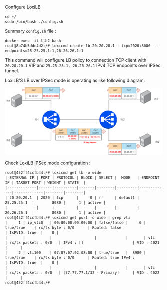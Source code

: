 
Configure LoxiLB

```
cd ~/
sudo /bin/bash ./config.sh
```

Summary `config.sh` file :
```
docker exec -it llb2 bash
root@8b74b5ddc4d2:/# loxicmd create lb 20.20.20.1 --tcp=2020:8080 --endpoints=25.25.25.1:1,26.26.26.1:1
```

This command will configure LB policy to connection TCP client with `20.20.20.1` VIP and `25.25.25.1, 26.26.26.1` IPv4 TCP endpoints over IPSec tunnel.

LoxiLB'S LB over IPSec mode is operating as like following diagram:

![configuration](./assets/configuration.png)


Check LoxiLB IPSec mode configuration :
```
root@452ff4ccfb44:/# loxicmd get lb -o wide
| EXTERNAL IP | PORT | PROTOCOL | BLOCK | SELECT |  MODE   | ENDPOINT IP | TARGET PORT | WEIGHT | STATE  |
|-------------|------|----------|-------|--------|---------|-------------|-------------|--------|--------|
| 20.20.20.1  | 2020 | tcp      |     0 | rr     | default | 25.25.25.1  |        8080 |      1 | active |
|             |      |          |       |        |         | 26.26.26.1  |        8080 |      1 | active |
root@452ff4ccfb44:/# loxicmd get port -o wide | grep vti
|     1 | ip_vti0   | 00:00:00:00:00:00 | false/false |     0 | true/true    | rx/tx byte : 0/0      | Routed: false                  | IsPVID: true  |    0 |
|       |           |                   |             |       | vti          | rx/tx packets : 0/0   | IPv4 : []                      | VID : 4021    |      |
|     2 | vti100    | 07:07:07:02:08:00 | true/true   |  8980 | true/true    | rx/tx byte : 0/0      | Routed: true IPv4 :            | IsPVID: true  |    0 |
|       |           |                   |             |       | vti          | rx/tx packets : 0/0   | [77.77.77.1/32 - Primary]      | VID : 4022    |      |
root@452ff4ccfb44:/# 
```

